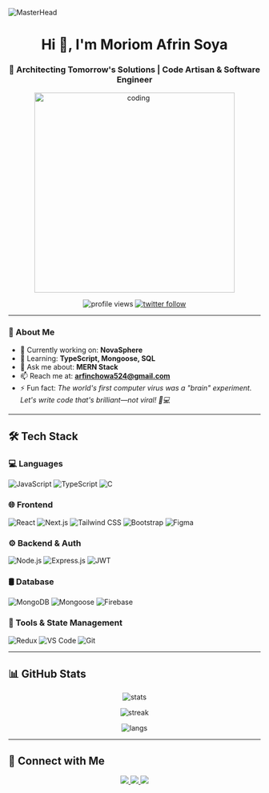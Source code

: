 ![MasterHead](https://i.ibb.co.com/Lf3Y8Bw/banner.jpg)

<h1 align="center">Hi 👋, I'm Moriom Afrin Soya</h1>
<h3 align="center">🚀 Architecting Tomorrow's Solutions | Code Artisan & Software Engineer</h3>

<p align="center">
  <img src="https://i.ibb.co/4SXpKzm/601014116770475-6068beff4640a.gif" alt="coding" width="400" />
</p>

<p align="center">
  <img src="https://komarev.com/ghpvc/?username=afrinchowa&label=Profile%20views&color=0e75b6&style=flat" alt="profile views" />
  <a href="https://twitter.com/afrinchowa81" target="_blank">
    <img src="https://img.shields.io/twitter/follow/afrinchowa81?logo=twitter&style=flat-square" alt="twitter follow" />
  </a>
</p>

---

### 🚀 About Me

- 🔭 Currently working on: **NovaSphere**
- 🌱 Learning: **TypeScript, Mongoose, SQL**
- 💬 Ask me about: **MERN Stack**
- 📫 Reach me at: **arfinchowa524@gmail.com**
- ⚡ Fun fact: *The world's first computer virus was a "brain" experiment. Let's write code that's brilliant—not viral! 🧠💻*

---

## 🛠️ Tech Stack

### 💻 Languages
![JavaScript](https://img.shields.io/badge/JavaScript-F7DF1E?style=for-the-badge&logo=javascript&logoColor=black)
![TypeScript](https://img.shields.io/badge/TypeScript-3178C6?style=for-the-badge&logo=typescript&logoColor=white)
![C](https://img.shields.io/badge/C-00599C?style=for-the-badge&logo=c&logoColor=white)

### 🌐 Frontend
![React](https://img.shields.io/badge/React-20232A?style=for-the-badge&logo=react&logoColor=61DAFB)
![Next.js](https://img.shields.io/badge/Next.js-000000?style=for-the-badge&logo=nextdotjs)
![Tailwind CSS](https://img.shields.io/badge/Tailwind-06B6D4?style=for-the-badge&logo=tailwindcss&logoColor=white)
![Bootstrap](https://img.shields.io/badge/Bootstrap-7952B3?style=for-the-badge&logo=bootstrap&logoColor=white)
![Figma](https://img.shields.io/badge/Figma-black?style=for-the-badge&logo=figma&logoColor=white)

### ⚙️ Backend & Auth
![Node.js](https://img.shields.io/badge/Node.js-339933?style=for-the-badge&logo=node.js&logoColor=white)
![Express.js](https://img.shields.io/badge/Express-000000?style=for-the-badge&logo=express&logoColor=white)
![JWT](https://img.shields.io/badge/JWT-black?style=for-the-badge&logo=JSON%20web%20tokens)

### 🛢️ Database
![MongoDB](https://img.shields.io/badge/MongoDB-47A248?style=for-the-badge&logo=mongodb&logoColor=white)
![Mongoose](https://img.shields.io/badge/Mongoose-880000?style=for-the-badge&logo=mongoose&logoColor=white)
![Firebase](https://img.shields.io/badge/Firebase-FFCA28?style=for-the-badge&logo=firebase&logoColor=black)

### 🧰 Tools & State Management
![Redux](https://img.shields.io/badge/Redux-764ABC?style=for-the-badge&logo=redux&logoColor=white)
![VS Code](https://img.shields.io/badge/VSCode-007ACC?style=for-the-badge&logo=visual-studio-code&logoColor=white)
![Git](https://img.shields.io/badge/Git-F05032?style=for-the-badge&logo=git&logoColor=white)

---

## 📊 GitHub Stats

<p align="center">
  <img src="https://github-readme-stats.vercel.app/api?username=afrinchowa&show_icons=true&theme=radical" alt="stats" />
</p>

<p align="center">
  <img src="https://github-readme-streak-stats.herokuapp.com/?user=afrinchowa&theme=radical" alt="streak" />
</p>

<p align="center">
  <img src="https://github-readme-stats.vercel.app/api/top-langs/?username=afrinchowa&layout=compact&theme=radical" alt="langs" />
</p>

---

## 🔗 Connect with Me

<p align="center">
  <a href="https://linkedin.com/in/moriom-afrin-chowa" target="_blank">
    <img src="https://img.shields.io/badge/LinkedIn-0077B5?style=for-the-badge&logo=linkedin&logoColor=white" />
  </a>
  <a href="https://twitter.com/afrinchowa81" target="_blank">
    <img src="https://img.shields.io/badge/Twitter-1DA1F2?style=for-the-badge&logo=twitter&logoColor=white" />
  </a>
  <a href="https://fb.com/moriom.afrin.soya" target="_blank">
    <img src="https://img.shields.io/badge/Facebook-1877F2?style=for-the-badge&logo=facebook&logoColor=white" />
  </a>
</p>
